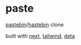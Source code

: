 # paste
[pastebin](https://pastebin.com)/[hastebin](https://hastebin.com) clone

built with [next](https://nextjs.org), [tailwind](https://tailwindcss.com), [deta](https://www.deta.sh)
